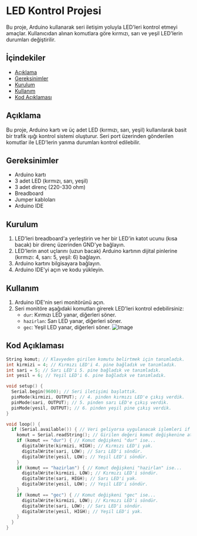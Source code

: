 # LED Kontrol Projesi

Bu proje, Arduino kullanarak seri iletişim yoluyla LED'leri kontrol etmeyi amaçlar. Kullanıcıdan alınan komutlara göre kırmızı, sarı ve yeşil LED'lerin durumları değiştirilir.

## İçindekiler

- [Açıklama](#açıklama)
- [Gereksinimler](#gereksinimler)
- [Kurulum](#kurulum)
- [Kullanım](#kullanım)
- [Kod Açıklaması](#kod-açıklaması)

## Açıklama

Bu proje, Arduino kartı ve üç adet LED (kırmızı, sarı, yeşil) kullanılarak basit bir trafik ışığı kontrol sistemi oluşturur. Seri port üzerinden gönderilen komutlar ile LED'lerin yanma durumları kontrol edilebilir.

## Gereksinimler

- Arduino kartı
- 3 adet LED (kırmızı, sarı, yeşil)
- 3 adet direnç (220-330 ohm)
- Breadboard
- Jumper kabloları
- Arduino IDE

## Kurulum

1. LED'leri breadboard'a yerleştirin ve her bir LED'in katot ucunu (kısa bacak) bir direnç üzerinden GND'ye bağlayın.
2. LED'lerin anot uçlarını (uzun bacak) Arduino kartının dijital pinlerine (kırmızı: 4, sarı: 5, yeşil: 6) bağlayın.
3. Arduino kartını bilgisayara bağlayın.
4. Arduino IDE'yi açın ve kodu yükleyin.

## Kullanım

1. Arduino IDE'nin seri monitörünü açın.
2. Seri monitöre aşağıdaki komutları girerek LED'leri kontrol edebilirsiniz:
   - `dur`: Kırmızı LED yanar, diğerleri söner.
   - `hazirlan`: Sarı LED yanar, diğerleri söner.
   - `gec`: Yeşil LED yanar, diğerleri söner.
  ![Image](https://github.com/user-attachments/assets/36ab155f-4d8a-4a34-aec4-75d887802c4b)

## Kod Açıklaması

```c++
String komut; // Klavyeden girilen komutu belirtmek için tanımladık.
int kirmizi = 4; // Kırmızı LED'i 4. pine bağladık ve tanımladık.
int sari = 5; // Sarı LED'i 5. pine bağladık ve tanımladık.
int yesil = 6; // Yeşil LED'i 6. pine bağladık ve tanımladık.

void setup() {
  Serial.begin(9600); // Seri iletişimi başlattık.
  pinMode(kirmizi, OUTPUT); // 4. pinden kırmızı LED'e çıkış verdik.
  pinMode(sari, OUTPUT); // 5. pinden sarı LED'e çıkış verdik.
  pinMode(yesil, OUTPUT); // 6. pinden yeşil pine çıkış verdik.
}

void loop() {
  if (Serial.available()) { // Veri geliyorsa uygulanacak işlemleri if ile belirttik.
    komut = Serial.readString(); // Girilen değeri komut değişkenine ata.
    if (komut == "dur") { // Komut değişkeni "dur" ise...
      digitalWrite(kirmizi, HIGH); // Kırmızı LED'i yak.
      digitalWrite(sari, LOW); // Sarı LED'i söndür.
      digitalWrite(yesil, LOW); // Yeşil LED'i söndür.
    }
    if (komut == "hazirlan") { // Komut değişkeni "hazirlan" ise...
      digitalWrite(kirmizi, LOW); // Kırmızı LED'i söndür.
      digitalWrite(sari, HIGH); // Sarı LED'i yak.
      digitalWrite(yesil, LOW); // Yeşil LED'i söndür.
    }
    if (komut == "gec") { // Komut değişkeni "gec" ise...
      digitalWrite(kirmizi, LOW); // Kırmızı LED'i söndür.
      digitalWrite(sari, LOW); // Sarı LED'i söndür.
      digitalWrite(yesil, HIGH); // Yeşil LED'i yak.
    }
  }
}
